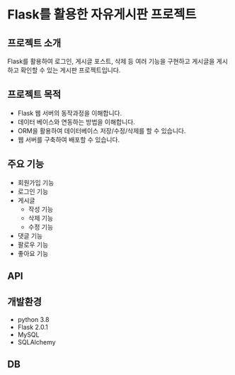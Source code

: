 # Flask를 활용한 자유게시판 프로젝트



## 프로젝트 소개

Flask를 활용하여 로그인, 게시글 포스트, 삭제 등 여러 기능을 구현하고 게시글을 게시하고 확인할 수 있는 게시판 프로젝트입니다. 



## 프로젝트 목적

* Flask 웹 서버의 동작과정을 이해합니다.
* 데이터 베이스와 연동하는 방법을 이해합니다.
* ORM을 활용하여 데이터베이스 저장/수정/삭제를 할 수 있습니다.
* 웹 서버를 구축하여 배포할 수 있습니다.



## 주요 기능

* 회원가입 기능 
* 로그인 기능 
* 게시글 
  * 작성 기능
  * 삭제 기능
  * 수정 기능
* 댓글 기능
* 팔로우 기능
* 좋아요 기능



## API



## 개발환경

* python 3.8
* Flask 2.0.1
* MySQL
* SQLAlchemy



## DB







## 
